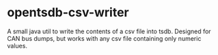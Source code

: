 # opentsdb-csv-writer
A small java util to write the contents of a csv file into tsdb. Designed for CAN bus dumps, but works with any csv file containing only numeric values.
